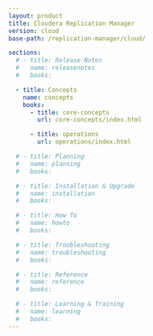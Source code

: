 ```yaml
---
layout: product
title: Cloudera Replication Manager
version: cloud
base-path: /replication-manager/cloud/

sections:
  # - title: Release Notes
  #   name: releasenotes
  #   books:

  - title: Concepts
    name: concepts
    books:
      - title: core-concepts
        url: core-concepts/index.html

      - title: operations
        url: operations/index.html

  # - title: Planning
  #   name: planning
  #   books:

  # - title: Installation & Upgrade
  #   name: installation
  #   books:

  # - title: How To
  #   name: howto
  #   books:

  # - title: Troubleshooting
  #   name: troubleshooting
  #   books:

  # - title: Reference
  #   name: reference
  #   books:

  # - title: Learning & Training
  #   name: learning
  #   books:
---
```

